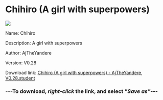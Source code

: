 # Chihiro (A girl with superpowers)

<img src = "https://raw.githubusercontent.com/Arbiter1223/Koukou-Gurashi-Custom-Students/master/Students/Files/Chihiro%20(A%20girl%20with%20superpowers).png">

Name: Chihiro

Description: A girl with superpowers

Author: AjTheYandere

Version: V0.28

Download link: <a href="https://raw.githubusercontent.com/Arbiter1223/Koukou-Gurashi-Custom-Students/master/Students/Files/Chihiro%20(A%20girl%20with%20superpowers)%20-%20AjTheYandere%2C%20V0.28.student">Chihiro (A girl with superpowers) - AjTheYandere, V0.28.student</a>

### ---**To download, _right-click_ the link, and select _"Save as"_**---

